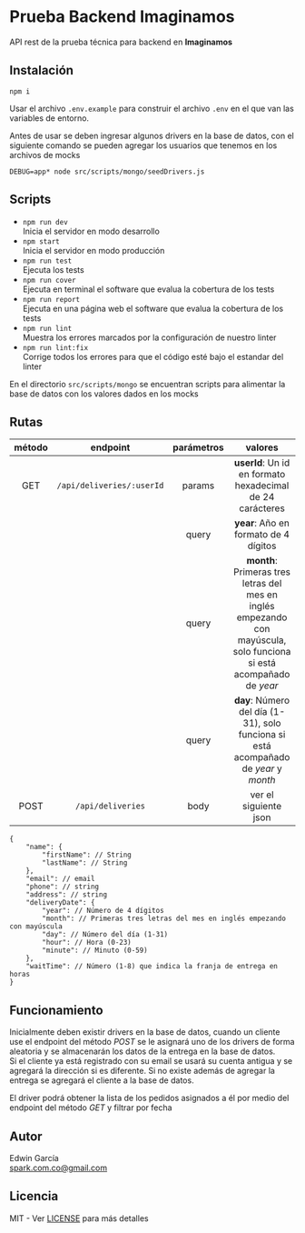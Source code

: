 # Prueba Backend Imaginamos

API rest de la prueba técnica para backend en **Imaginamos**

## Instalación

```shell
npm i
```

Usar el archivo `.env.example` para construir el archivo `.env` en el que van las variables de entorno.

Antes de usar se deben ingresar algunos drivers en la base de datos, con el siguiente comando se pueden agregar los usuarios que tenemos en los archivos de mocks

```shell
DEBUG=app* node src/scripts/mongo/seedDrivers.js
```

## Scripts

- `npm run dev`  
Inicia el servidor en modo desarrollo
- `npm start`  
Inicia el servidor en modo producción
- `npm run test`  
Ejecuta los tests
- `npm run cover`  
Ejecuta en terminal el software que evalua la cobertura de los tests
- `npm run report`  
Ejecuta en una página web el software que evalua la cobertura de los tests
- `npm run lint`  
Muestra los errores marcados por la configuración de nuestro linter
- `npm run lint:fix`  
Corrige todos los errores para que el código esté bajo el estandar del linter

En el directorio `src/scripts/mongo` se encuentran scripts para alimentar la base de datos con los valores dados en los mocks

## Rutas

|método|endpoint|parámetros|valores
|:-----:|:-----:|:-----:|:-----:|
|GET|`/api/deliveries/:userId`|params|**userId**: Un id en formato hexadecimal de 24 carácteres|
|||query|**year**: Año en formato de 4 dígitos|
|||query|**month**: Primeras tres letras del mes en inglés empezando con mayúscula, solo funciona si está acompañado de _year_|
|||query|**day**: Número del día (1-31), solo funciona si está acompañado de _year_ y _month_|
|POST|`/api/deliveries`|body|ver el siguiente json|

```
{
    "name": {
        "firstName": // String
        "lastName": // String
    },
    "email": // email
    "phone": // string
    "address": // string
    "deliveryDate": {
        "year": // Número de 4 dígitos
        "month": // Primeras tres letras del mes en inglés empezando con mayúscula
        "day": // Número del día (1-31)
        "hour": // Hora (0-23)
        "minute": // Minuto (0-59)
    },
    "waitTime": // Número (1-8) que indica la franja de entrega en horas
}
```

## Funcionamiento

Inicialmente deben existir drivers en la base de datos, cuando un cliente use el endpoint del método _POST_ se le asignará uno de los drivers de forma aleatoria y se almacenarán los datos de la entrega en la base de datos.  
Si el cliente ya está registrado con su email se usará su cuenta antigua y se agregará la dirección si es diferente. Si no existe además de agregar la entrega se agregará el cliente a la base de datos.

El driver podrá obtener la lista de los pedidos asignados a él por medio del endpoint del método _GET_ y filtrar por fecha

## Autor

Edwin García  
spark.com.co@gmail.com

## Licencia

MIT - Ver [LICENSE](./LICENSE) para más detalles
